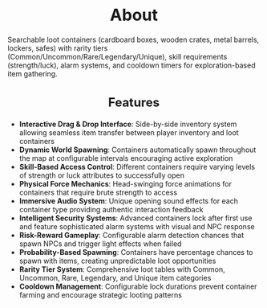 <h1 style="text-align:center; font-size:2rem; font-weight:bold;">About</h1>

Searchable loot containers (cardboard boxes, wooden crates, metal barrels, lockers, safes) with rarity tiers (Common/Uncommon/Rare/Legendary/Unique), skill requirements (strength/luck), alarm systems, and cooldown timers for exploration-based item gathering.

<h2 style="text-align:center; font-size:1.5rem; font-weight:bold;">Features</h2>

- **Interactive Drag & Drop Interface**: Side-by-side inventory system allowing seamless item transfer between player inventory and loot containers
- **Dynamic World Spawning**: Containers automatically spawn throughout the map at configurable intervals encouraging active exploration
- **Skill-Based Access Control**: Different containers require varying levels of strength or luck attributes to successfully open
- **Physical Force Mechanics**: Head-swinging force animations for containers that require brute strength to access
- **Immersive Audio System**: Unique opening sound effects for each container type providing authentic interaction feedback
- **Intelligent Security Systems**: Advanced containers lock after first use and feature sophisticated alarm systems with visual and NPC response
- **Risk-Reward Gameplay**: Configurable alarm detection chances that spawn NPCs and trigger light effects when failed
- **Probability-Based Spawning**: Containers have percentage chances to spawn with items, creating unpredictable loot opportunities
- **Rarity Tier System**: Comprehensive loot tables with Common, Uncommon, Rare, Legendary, and Unique item categories
- **Cooldown Management**: Configurable lock durations prevent container farming and encourage strategic looting patterns